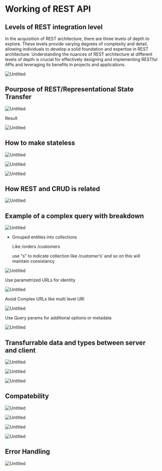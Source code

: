 # Working of REST API

## Levels of REST integration level

In the acquisition of REST architecture, there are three levels of depth to explore. These levels provide varying degrees of complexity and detail, allowing individuals to develop a solid foundation and expertise in REST architecture. Understanding the nuances of REST architecture at different levels of depth is crucial for effectively designing and implementing RESTful APIs and leveraging its benefits in projects and applications.

![Untitled](Working%20of%20REST%20API%2066e476c90f1740b489ab914196d5fa39/Untitled.png)

## Pourpose of REST/**Representational State Transfer**

![Untitled](Working%20of%20REST%20API%2066e476c90f1740b489ab914196d5fa39/Untitled%201.png)

Result

![Untitled](Working%20of%20REST%20API%2066e476c90f1740b489ab914196d5fa39/Untitled%202.png)

## How to make stateless

![Untitled](Working%20of%20REST%20API%2066e476c90f1740b489ab914196d5fa39/Untitled%203.png)

![Untitled](Working%20of%20REST%20API%2066e476c90f1740b489ab914196d5fa39/Untitled%204.png)

![Untitled](Working%20of%20REST%20API%2066e476c90f1740b489ab914196d5fa39/Untitled%205.png)

## How REST and CRUD is related

![Untitled](Working%20of%20REST%20API%2066e476c90f1740b489ab914196d5fa39/Untitled%206.png)

## Example of a complex query with breakdown

![Untitled](Working%20of%20REST%20API%2066e476c90f1740b489ab914196d5fa39/Untitled%207.png)

- Grouped entities into collections
    
    Like /orders /customers
    
    use “s” to indicate collection like /customer’s’ and so on
    this will maintain consistancy
    

![Untitled](Working%20of%20REST%20API%2066e476c90f1740b489ab914196d5fa39/Untitled%208.png)

Use parametrized URLs for identity

![Untitled](Working%20of%20REST%20API%2066e476c90f1740b489ab914196d5fa39/Untitled%209.png)

Avoid Complex URLs like multi level URI

![Untitled](Working%20of%20REST%20API%2066e476c90f1740b489ab914196d5fa39/Untitled%2010.png)

Use Query params for additional options or metadata

![Untitled](Working%20of%20REST%20API%2066e476c90f1740b489ab914196d5fa39/Untitled%2011.png)

## Transfurrable data and types between server and client

![Untitled](Working%20of%20REST%20API%2066e476c90f1740b489ab914196d5fa39/Untitled%2012.png)

![Untitled](Working%20of%20REST%20API%2066e476c90f1740b489ab914196d5fa39/Untitled%2013.png)

![Untitled](Working%20of%20REST%20API%2066e476c90f1740b489ab914196d5fa39/Untitled%2014.png)

## Compatebility

![Untitled](Working%20of%20REST%20API%2066e476c90f1740b489ab914196d5fa39/Untitled%2015.png)

![Untitled](Working%20of%20REST%20API%2066e476c90f1740b489ab914196d5fa39/Untitled%2016.png)

![Untitled](Working%20of%20REST%20API%2066e476c90f1740b489ab914196d5fa39/Untitled%2017.png)

![Untitled](Working%20of%20REST%20API%2066e476c90f1740b489ab914196d5fa39/Untitled%2018.png)

## Error Handling

![Untitled](Working%20of%20REST%20API%2066e476c90f1740b489ab914196d5fa39/Untitled%2019.png)
